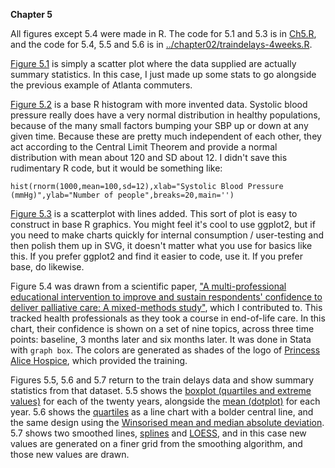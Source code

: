 **Chapter 5**

All figures except 5.4 were made in R. The code for 5.1 and 5.3 is in [Ch5.R](Ch5.R), and the code for 5.4, 5.5 and 5.6 is in [../chapter02/traindelays-4weeks.R](../chapter02/traindelays-4weeks.R).

[Figure 5.1](5-dotplot.svg) is simply a scatter plot where the data supplied are actually summary statistics. In this case, I just made up some stats to go alongside the previous example of Atlanta commuters.

[Figure 5.2](5-distro-examples-normal.svg) is a base R histogram with more invented data. Systolic blood pressure really does have a very normal distribution in healthy populations, because of the many small factors bumping your SBP up or down at any given time. Because these are pretty much independent of each other, they act according to the Central Limit Theorem and provide a normal distribution with mean about 120 and SD about 12. I didn't save this rudimentary R code, but it would be something like:
```
hist(rnorm(1000,mean=100,sd=12),xlab="Systolic Blood Pressure (mmHg)",ylab="Number of people",breaks=20,main='')
```

[Figure 5.3](5-meansplot-errorbars.svg) is a scatterplot with lines added. This sort of plot is easy to construct in base R graphics. You might feel it's cool to use ggplot2, but if you need to make charts quickly for internal consumption / user-testing and then polish them up in SVG, it doesn't matter what you use for basics like this. If you prefer ggplot2 and find it easier to code, use it. If you prefer base, do likewise.

Figure 5.4 was drawn from a scientific paper, ["A multi-professional educational intervention to improve and sustain respondents' confidence to deliver palliative care: A mixed-methods study"](https://journals.sagepub.com/doi/abs/10.1177/0269216317709973?journalCode=pmja), which I contributed to. This tracked health professionals as they took a course in end-of-life care. In this chart, their confidence is shown on a set of nine topics, across three time points: baseline, 3 months later and six months later. It was done in Stata with ```graph box```. The colors are generated as shades of the logo of [Princess Alice Hospice](https://www.pah.org.uk/), which provided the training.

Figures 5.5, 5.6 and 5.7 return to the train delays data and show summary statistics from that dataset. 5.5 shows the [boxplot (quartiles and extreme values)](5-trainsdelays-boxplot.svg) for each of the twenty years, alongside the [mean (dotplot)](5-traindelays-meansplot.svg) for each year. 5.6 shows the [quartiles]((5-traindelays-quartiles.svg)) as a line chart with a bolder central line, and the same design using the [Winsorised mean and median absolute deviation](5-traindelays-winsor-mad.svg). 5.7 shows two smoothed lines, [splines](5-traindelays-spline.svg) and [LOESS](5-traindelays-loess.svg), and in this case new values are generated on a finer grid from the smoothing algorithm, and those new values are drawn.
